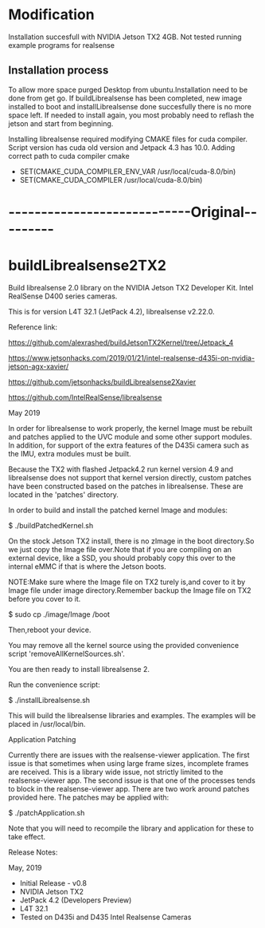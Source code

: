 # Modification
Installation succesfull with NVIDIA Jetson TX2 4GB. Not tested running example programs for realsense

## Installation process
To allow more space purged Desktop from ubuntu.Installation need to be done from get go. If buildLibrealsense has been completed, new image installed to boot and installLibrealsense done succesfully there is no more space left. If needed to install again, you most probably need to reflash the jetson and start from beginning.

Installing librealsense required modifying CMAKE files for cuda compiler. Script version has cuda old version and Jetpack 4.3 has 10.0.
Adding correct path to cuda compiler cmake 

- SET(CMAKE_CUDA_COMPILER_ENV_VAR /usr/local/cuda-8.0/bin)
- SET(CMAKE_CUDA_COMPILER /usr/local/cuda-8.0/bin)

# ----------------------------Original---------
# buildLibrealsense2TX2
Build librealsense 2.0 library on the NVIDIA Jetson TX2 Developer Kit. Intel RealSense D400 series cameras.

This is for version L4T 32.1 (JetPack 4.2), librealsense v2.22.0.

Reference link:

  https://github.com/alexrashed/buildJetsonTX2Kernel/tree/Jetpack_4
  
  https://www.jetsonhacks.com/2019/01/21/intel-realsense-d435i-on-nvidia-jetson-agx-xavier/
  
  https://github.com/jetsonhacks/buildLibrealsense2Xavier
  
  https://github.com/IntelRealSense/librealsense

May 2019

In order for librealsense to work properly, the kernel Image must be rebuilt and patches applied to the UVC module and some other support modules. In addition, for support of the extra features of the D435i camera such as the IMU, extra modules must be built.

Because the TX2 with flashed Jetpack4.2 run kernel version 4.9 and librealsense does not support that kernel version directly, custom patches have been constructed based on the patches in librealsense. These are located in the 'patches' directory.

In order to build and install the patched kernel Image and modules:

$ ./buildPatchedKernel.sh

On the stock Jetson TX2 install, there is no zImage in the boot directory.So we just copy the Image file over.Note that if you are compiling on an external device, like a SSD, you should probably copy this over to the internal eMMC if that is where the Jetson boots.

NOTE:Make sure where the Image file on TX2 turely is,and cover to it by Image file under image directory.Remember backup the Image file on TX2 before you cover to it.

$ sudo cp ./image/Image /boot

Then,reboot your device.

You may remove all the kernel source using the provided convenience script 'removeAllKernelSources.sh'.

You are then ready to install librealsense 2.

Run the convenience script:

$ ./installLibrealsense.sh

This will build the librealsense libraries and examples. The examples will be placed in /usr/local/bin.

Application Patching

Currently there are issues with the realsense-viewer application. The first issue is that sometimes when using large frame sizes, incomplete frames are received. This is a library wide issue, not strictly limited to the realsense-viewer app. The second issue is that one of the processes tends to block in the realsense-viewer app. There are two work around patches provided here. The patches may be applied with:

$ ./patchApplication.sh

Note that you will need to recompile the library and application for these to take effect.

Release Notes:

May, 2019

* Initial Release - v0.8
* NVIDIA Jetson TX2
* JetPack 4.2 (Developers Preview)
* L4T 32.1
* Tested on D435i and D435 Intel Realsense Cameras




